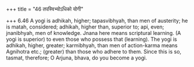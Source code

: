 +++
title = "46 तपस्विभ्योऽधिको योगी"

+++
6.46 A yogi is adhikah, higher; tapasvibhyah, than men of austerity; he
is matah, considered; adhikah, higher than, superior to; api, even;
jnanibhyah, men of knowledge. Jnana here means scriptural learning. (A
yogi is superior) to even those who possess that (learning). The yogi is
adhikah, higher, greater; karmibhyah, than men of action-karma means
Agnihotra etc.; (greater) than those who adhere to them. Since this is
so, tasmat, therefore; O Arjuna, bhava, do you become a yogi.
